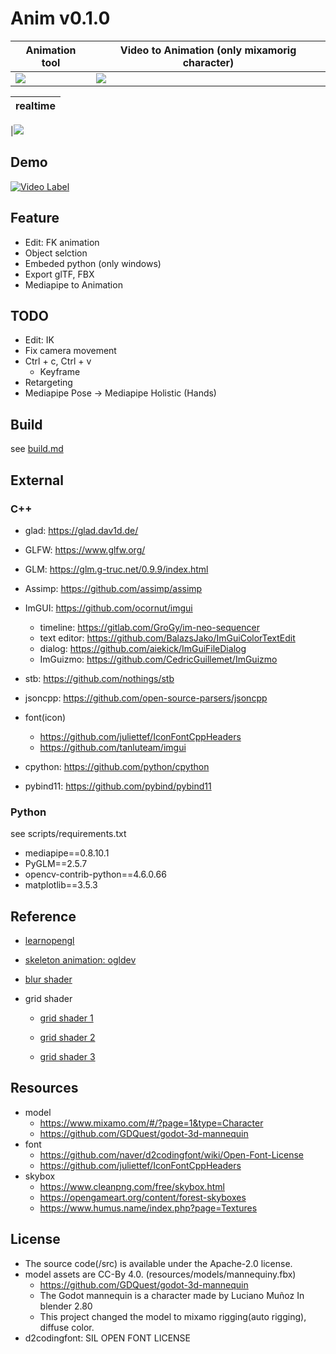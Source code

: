 # **Anim v0.1.0**

| Animation tool             | Video to Animation (only mixamorig character) |
| -------------------------- | --------------------------------------------- |
| ![](/screenshot/88912.gif) | ![](/screenshot/88910.gif)                    |

| realtime |
| -------- |

|![](/screenshot/mocap.gif)

## **Demo**

[![Video Label](http://img.youtube.com/vi/vaIjhVUIC5Q/0.jpg)](https://www.youtube.com/watch?v=vaIjhVUIC5Q)

## **Feature**

- Edit: FK animation
- Object selction
- Embeded python (only windows)
- Export glTF, FBX
- Mediapipe to Animation

## **TODO**

- Edit: IK
- Fix camera movement
- Ctrl + c, Ctrl + v
  - Keyframe
- Retargeting
- Mediapipe Pose -> Mediapipe Holistic (Hands)

## **Build**

see [build.md](/docs/build.md)

## **External**

### **C++**

- glad: https://glad.dav1d.de/

- GLFW: https://www.glfw.org/

- GLM: https://glm.g-truc.net/0.9.9/index.html

- Assimp: https://github.com/assimp/assimp

- ImGUI: https://github.com/ocornut/imgui

  - timeline: https://gitlab.com/GroGy/im-neo-sequencer
  - text editor: https://github.com/BalazsJako/ImGuiColorTextEdit
  - dialog: https://github.com/aiekick/ImGuiFileDialog
  - ImGuizmo: https://github.com/CedricGuillemet/ImGuizmo

- stb: https://github.com/nothings/stb

- jsoncpp: https://github.com/open-source-parsers/jsoncpp

- font(icon)

  - https://github.com/juliettef/IconFontCppHeaders
  - https://github.com/tanluteam/imgui

- cpython: https://github.com/python/cpython

- pybind11: https://github.com/pybind/pybind11

### **Python**

see scripts/requirements.txt

- mediapipe==0.8.10.1
- PyGLM==2.5.7
- opencv-contrib-python==4.6.0.66
- matplotlib==3.5.3

## **Reference**

- [learnopengl](https://learnopengl.com/)

- [skeleton animation: ogldev](https://ogldev.org/www/tutorial38/tutorial38.html)

- [blur shader](https://www.shadertoy.com/view/Xltfzj)

- grid shader

  - [grid shader 1](http://asliceofrendering.com/scene%20helper/2020/01/05/InfiniteGrid/)

  - [grid shader 2](https://github.com/martin-pr/possumwood/wiki/Infinite-ground-plane-using-GLSL-shaders)

  - [grid shader 3](https://madebyevan.com/shaders/grid)

## **Resources**

- model
  - https://www.mixamo.com/#/?page=1&type=Character
  - https://github.com/GDQuest/godot-3d-mannequin
- font
  - https://github.com/naver/d2codingfont/wiki/Open-Font-License
  - https://github.com/juliettef/IconFontCppHeaders
- skybox
  - https://www.cleanpng.com/free/skybox.html
  - https://opengameart.org/content/forest-skyboxes
  - https://www.humus.name/index.php?page=Textures

## **License**

- The source code(/src) is available under the Apache-2.0 license.
- model assets are CC-By 4.0. (resources/models/mannequiny.fbx)
  - https://github.com/GDQuest/godot-3d-mannequin
  - The Godot mannequin is a character made by Luciano Muñoz In blender 2.80
  - This project changed the model to mixamo rigging(auto rigging), diffuse color.
- d2codingfont: SIL OPEN FONT LICENSE

